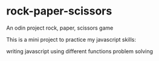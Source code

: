 # rock-paper-scissors
An odin project rock, paper, scissors game

This is a mini project to practice my javascript skills:

writing javascript
using different functions
problem solving
